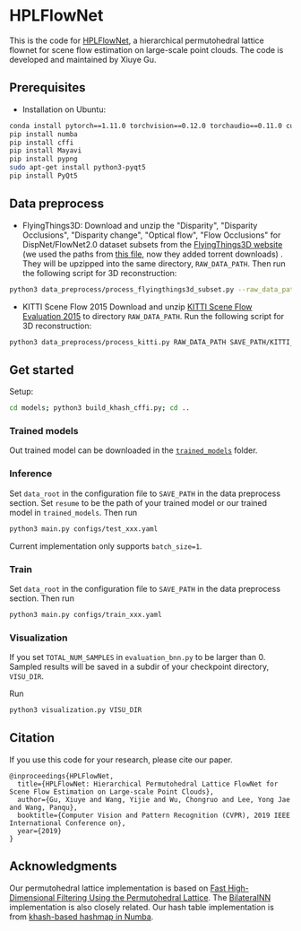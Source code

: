 # HPLFlowNet
This is the code for [HPLFlowNet](https://web.cs.ucdavis.edu/~yjlee/projects/cvpr2019-HPLFlowNet.pdf), a hierarchical permutohedral lattice flownet for scene flow estimation on large-scale point clouds. The code is developed and maintained by Xiuye Gu.

## Prerequisites
* Installation on Ubuntu:
```bash
conda install pytorch==1.11.0 torchvision==0.12.0 torchaudio==0.11.0 cudatoolkit=10.2 -c pytorch
pip install numba
pip install cffi
pip install Mayavi 
pip install pypng
sudo apt-get install python3-pyqt5
pip install PyQt5
```

## Data preprocess

* FlyingThings3D:
Download and unzip the "Disparity", "Disparity Occlusions", "Disparity change", "Optical flow", "Flow Occlusions" for DispNet/FlowNet2.0 dataset subsets from the [FlyingThings3D website](https://lmb.informatik.uni-freiburg.de/resources/datasets/SceneFlowDatasets.en.html) (we used the paths from [this file](https://lmb.informatik.uni-freiburg.de/data/FlyingThings3D_subset/FlyingThings3D_subset_all_download_paths.txt), now they added torrent downloads)
. They will be upzipped into the same directory, `RAW_DATA_PATH`. Then run the following script for 3D reconstruction:

```bash
python3 data_preprocess/process_flyingthings3d_subset.py --raw_data_path RAW_DATA_PATH --save_path SAVE_PATH/FlyingThings3D_subset_processed_35m --only_save_near_pts
```

* KITTI Scene Flow 2015
Download and unzip [KITTI Scene Flow Evaluation 2015](http://www.cvlibs.net/download.php?file=data_scene_flow.zip) to directory `RAW_DATA_PATH`.
Run the following script for 3D reconstruction:

```bash
python3 data_preprocess/process_kitti.py RAW_DATA_PATH SAVE_PATH/KITTI_processed_occ_final
```

## Get started
Setup:
```bash
cd models; python3 build_khash_cffi.py; cd ..
```

### Trained models
Out trained model can be downloaded in the [`trained_models`](https://github.com/laoreja/HPLFlowNet/tree/master/trained_models) folder.

### Inference
Set `data_root` in the configuration file to `SAVE_PATH` in the data preprocess section. Set `resume` to be the path of your trained model or our trained model in `trained_models`. Then run
```bash
python3 main.py configs/test_xxx.yaml
```

Current implementation only supports `batch_size=1`.

### Train
Set `data_root` in the configuration file to `SAVE_PATH` in the data preprocess section. Then run
```bash
python3 main.py configs/train_xxx.yaml
```

### Visualization
If you set `TOTAL_NUM_SAMPLES` in `evaluation_bnn.py` to be larger than 0. Sampled results will be saved in a subdir of your checkpoint directory, `VISU_DIR`.

Run
```bash
python3 visualization.py VISU_DIR
``` 

## Citation

If you use this code for your research, please cite our paper.


```
@inproceedings{HPLFlowNet,
  title={HPLFlowNet: Hierarchical Permutohedral Lattice FlowNet for
Scene Flow Estimation on Large-scale Point Clouds},
  author={Gu, Xiuye and Wang, Yijie and Wu, Chongruo and Lee, Yong Jae and Wang, Panqu},
  booktitle={Computer Vision and Pattern Recognition (CVPR), 2019 IEEE International Conference on},
  year={2019}
}
```
## Acknowledgments
Our permutohedral lattice implementation is based on [Fast High-Dimensional Filtering Using the Permutohedral Lattice](http://graphics.stanford.edu/papers/permutohedral/). The [BilateralNN](https://github.com/MPI-IS/bilateralNN) implementation is also closely related.
Our hash table implementation is from [khash-based hashmap in Numba](https://github.com/synapticarbors/khash_numba).
